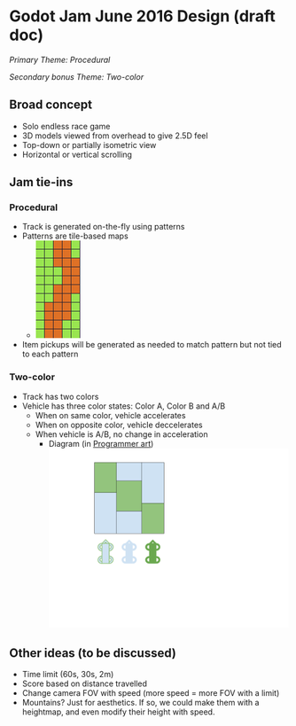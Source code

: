 # Godot Jam June 2016 Design (draft doc)
_Primary Theme: Procedural_

_Secondary bonus Theme: Two-color_

## Broad concept
- Solo endless race game
- 3D models viewed from overhead to give 2.5D feel
- Top-down or partially isometric view
- Horizontal or vertical scrolling

## Jam tie-ins
### Procedural
- Track is generated on-the-fly using patterns
- Patterns are tile-based maps
	- ![tile map for track](images/sample-track.png)
- Item pickups will be generated as needed to match pattern but not tied to each pattern

### Two-color
- Track has two colors
- Vehicle has three color states: Color A, Color B and A/B
	- When on same color, vehicle accelerates
	- When on opposite color, vehicle deccelerates
	- When vehicle is A/B, no change in acceleration
		- Diagram (in [Programmer art](https://en.wikipedia.org/wiki/Programmer_art))![idea for track in two colors](images/jam-idea-map.png)

## Other ideas (to be discussed)
- Time limit (60s, 30s, 2m)
- Score based on distance travelled
- Change camera FOV with speed (more speed = more FOV with a limit)
- Mountains? Just for aesthetics. If so, we could make them with a heightmap, and even modify their height with speed.

